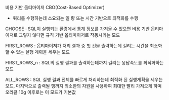 비용 기반 옵티마이저 CBO(Cost-Based Optimizer)
- 쿼리를 수행하는데 소요되는 일 량 또는 시간 기반으로 최적화를 수행

CHOOSE : SQL이 실행되는 환경에서 통계 정보를 가져올 수 있으면 비용 기반 옵티마이저로 그렇지 않다면 규칙 기반 옵티마이저로 작동시키는 모드

FIRST_ROWS : 옵티마이저가 처리 결과 중 첫 건을 출력하는데 걸리는 시간을 최소화할 수 있는 실행 계획을 세우는 모드

FIRST_ROWS_n : SQL의 실행 결과를 출력하는데까지 걸리는 응답속도를 최적화하는 모드

ALL_ROWS : SQL 실행 결과 전체를 빠르게 처리하는데 최적화 된 실행계획을 세우는 모드, 
           마지막으로 출력될 행까지 최소한의 자원을 사용하여 최대한 빨리 가져오게 하며 오라클 10g 이후로는 이 모드가 기본값
